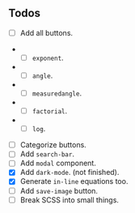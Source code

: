 ## Todos

- [ ] Add all buttons.
- - [ ] `exponent`.
- - [ ] `angle`.
- - [ ] `measuredangle`.
- - [ ] `factorial`.
- - [ ] `log`.
- [ ] Categorize buttons.
- [ ] Add `search-bar`.
- [ ] Add `modal` component.
- [x] Add `dark-mode`. (not finished).
- [x] Generate `in-line` equations too.
- [ ] Add `save-image` button.
- [ ] Break SCSS into small things.